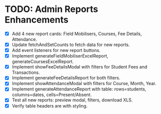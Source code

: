 # TODO: Admin Reports Enhancements

- [x] Add 4 new report cards: Field Mobilisers, Courses, Fee Details, Attendance.
- [x] Update fetchAndSetCounts to fetch data for new reports.
- [x] Add event listeners for new report buttons.
- [x] Implement generateFieldMobiliserExcelReport, generateCoursesExcelReport.
- [x] Implement showFeeDetailsModal with filters for Student Fees and Transactions.
- [x] Implement generateFeeDetailsReport for both filters.
- [x] Implement showAttendanceModal with filters for Course, Month, Year.
- [x] Implement generateAttendanceReport with table: rows=students, columns=dates, cells=Present/Absent.
- [x] Test all new reports: preview modal, filters, download XLS.
- [x] Verify table headers are <th> with styling.
